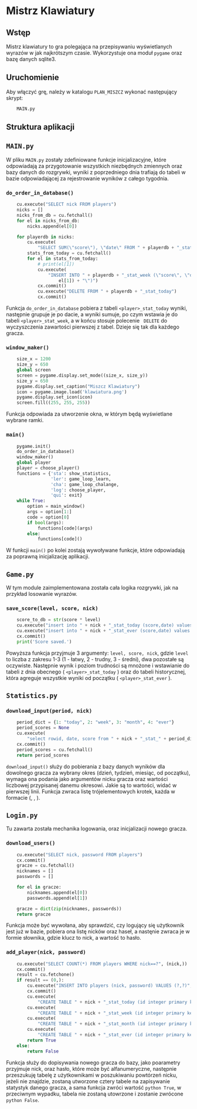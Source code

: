 # Mistrz Klawiatury

## Wstęp

Mistrz klawiatury to gra polegająca na przepisywaniu wyświetlanych wyrazów w jak najkrótszym czasie. Wykorzystuje ona moduł ```pygame``` oraz bazę danych sqlite3.

## Uruchomienie

Aby włączyć grę, należy w katalogu ```PLAN_MISZCZ``` wykonać następujący skrypt:

```bash
    MAIN.py
```

## Struktura aplikacji

## ```MAIN.py```

W pliku ```MAIN.py``` zostały zdefiniowane funkcje inicjalizacyjne, które odpowiadają za przygotowanie wszystkich niezbędnych zmiennych oraz bazy danych do rozgrywki, wyniki z poprzedniego dnia trafiają do tabeli w bazie odpowiadającej za rejestrowanie wyników z całego tygodnia.

### ```do_order_in_database()```

```python
    cu.execute("SELECT nick FROM players")
    nicks = []
    nicks_from_db = cu.fetchall()
    for el in nicks_from_db:
        nicks.append(el[0])

    for playerdb in nicks:
        cu.execute(
            "SELECT SUM(\"score\"), \"date\" FROM " + playerdb + "_stat_today GROUP BY \"date\"")
        stats_from_today = cu.fetchall()
        for el in stats_from_today:
            # print(el[1])
            cu.execute(
                "INSERT INTO " + playerdb + "_stat_week (\"score\", \"date\") VALUES (" + str(el[0]) + ", \"" + str(
                    el[1]) + "\")")
            cx.commit()
            cu.execute("DELETE FROM " + playerdb + "_stat_today")
            cx.commit()
```
Funkcja ```do_order_in_database``` pobiera z tabeli ```<player>_stat_today``` wyniki, następnie grupuje je po dacie, a wyniki sumuje, po czym wstawia je do tabeli ```<player>_stat_week```, a w końcu stosuje polecenie ``` DELETE``` do wyczyszczenia zawartości pierwszej z tabel. Dzieje się tak dla każdego gracza.

### ```window_maker()```

```python
    size_x = 1200
    size_y = 650
    global screen
    screen = pygame.display.set_mode((size_x, size_y))
    size_y = 650
    pygame.display.set_caption("Miszcz Klawiatury")
    icon = pygame.image.load('klawiatura.png')
    pygame.display.set_icon(icon)
    screen.fill((255, 255, 255))
```
Funkcja odpowiada za utworzenie okna, w którym będą wyświetlane wybrane ramki.

### ```main()```

```python
    pygame.init()
    do_order_in_database()
    window_maker()
    global player
    player = choose_player()
    functions = {'sta': show_statistics,
                 'ler': game_loop_learn,
                 'cha': game_loop_chalange,
                 'log': choose_player,
                 'qui': exit}
    while True:
        option = main_window()
        args = option[1:]
        code = option[0]
        if bool(args):
            functions[code](args)
        else:
            functions[code]()
```

W funkcji ```main()``` po kolei zostają wywoływane funkcje, które odpowiadają za poprawną inicjalizację aplikacji.

## ```Game.py```

W tym module zaimplementowana została cała logika rozgrywki, jak na przykład losowanie wyrazów.

### ```save_score(level, score, nick)```

```python
    score_to_db = str(score * level)
    cu.execute("insert into " + nick + "_stat_today (score,date) values (" + score_to_db + ",date('now'))")
    cu.execute("insert into " + nick + "_stat_ever (score,date) values (" + score_to_db + ",date('now'))")
    cx.commit()
    print('Score saved.')
```

Powyższa funkcja przyjmuje 3 argumenty: ```level, score, nick```, gdzie ```level``` to liczba z zakresu 1-3 (1 - łatwy, 2 - trudny, 3 - średni), dwa pozostałe są oczywiste. Następnie wynik i poziom trudności są mnożone i wstawianie do tabeli z dnia obecnego ( ```<player>_stat_today``` ) oraz do tabeli historycznej, która agreguje wszystkie wyniki od początku ( ```<player>_stat_ever``` ).

## ```Statistics.py```

### ```download_input(period, nick)```

```python
    period_dict = {1: "today", 2: "week", 3: "month", 4: "ever"}
    period_scores = None
    cu.execute(
        "select rowid, date, score from " + nick + "_stat_" + period_dict[period] + " ORDER BY \"date\" DESC LIMIT 10")
    cx.commit()
    period_scores = cu.fetchall()
    return period_scores
```

```download_input()``` służy do pobierania z bazy danych wyników dla dowolnego gracza za wybrany okres (dzień, tydzień, miesiąc, od początku), wymaga ona podania jako argumentów nicku gracza oraz wartości liczbowej przypisanej danemu okresowi. Jakie są to wartości, widać w pierwszej linii. Funkcja zwraca listę trójelementowych krotek, każda w formacie (<numer wiersza>, <data> , <wynik>).

## ```Login.py```

Tu zawarta została mechanika logowania, oraz inicjalizacji nowego gracza.

### ```download_users()```

```python
    cu.execute("SELECT nick, password FROM players")
    cx.commit()
    gracze = cu.fetchall()
    nicknames = []
    passwords = []

    for el in gracze:
        nicknames.append(el[0])
        passwords.append(el[1])

    gracze = dict(zip(nicknames, passwords))
    return gracze
```

Funkcja może być wywołana, aby sprawdzić, czy logujący się użytkownik jest już w bazie, pobiera ona listę nicków oraz haseł, a nastęnie zwraca je w formie słownika, gdzie klucz to nick, a wartość to hasło.

### ```add_player(nick, password)```

```python
    cu.execute("SELECT COUNT(*) FROM players WHERE nick==?", (nick,))
    cx.commit()
    result = cu.fetchone()
    if result == (0,):
        cu.execute("INSERT INTO players (nick, password) VALUES (?,?)", (nick, password))
        cx.commit()
        cu.execute(
            "CREATE TABLE " + nick + "_stat_today (id integer primary key, score int, date text)")
        cu.execute(
            "CREATE TABLE " + nick + "_stat_week (id integer primary key, score int, date text)")
        cu.execute(
            "CREATE TABLE " + nick + "_stat_month (id integer primary key, score int, date text)")
        cu.execute(
            "CREATE TABLE " + nick + "_stat_ever (id integer primary key, score int, date text)")
        return True
    else:
        return False
```

Funkcja służy do dopisywania nowego gracza do bazy, jako poarametry przyjmuje nick, oraz hasło, które może być alfanumeryczne, następnie przeszukuję tabelę z użytkownikami w poszukiwaniu powtórzeń nicku, jeżeli nie znajdzie, zostaną utworzone cztery tabele na zapisywanie statystyk danego gracza, a sama funkcja zwróci wartość ```python True```, w przeciwnym wypadku, tabela nie zostaną utowrzone i zostanie zwrócone ```python False```.
